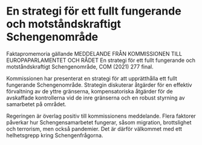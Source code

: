 # En strategi för ett fullt fungerande och motståndskraftigt Schengenområde

Faktapromemoria gällande MEDDELANDE FRÅN KOMMISSIONEN TILL EUROPAPARLAMENTET OCH RÅDET En strategi för ett fullt fungerande och motståndskraftigt Schengenområde, COM (2021) 277 final.

Kommissionen har presenterat en strategi för att upprätthålla ett fullt fungerande Schengenområde. Strategin diskuterar åtgärder för en effektiv förvaltning av de yttre gränserna, kompensatoriska åtgärder för de avskaffade kontrollerna vid de inre gränserna och en robust styrning av samarbetet på området.

Regeringen är överlag positiv till kommissionens meddelande. Flera faktorer påverkar hur Schengensamarbetet fungerar, såsom migration, brottslighet och terrorism, men också pandemier. Det är därför välkommet med ett helhetsgrepp kring Schengenfrågorna.
